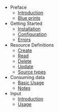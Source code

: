 - Preface
    - [Introduction]({url}/introduction)
    - [Blue prints]({url}/blueprints)
- Getting Started
    - [Installation]({url}/installation)
    - [Configuration]({url}/configuration)
    - [Errors]({url}/errors)
- Resource Definitions
    - [Create]({url}/create_definition)
    - [Read]({url}/rud_definition#get)
    - [Delete]({url}/rud_definition#delete)
    - [Update]({url}/rud_definition#patch)
    - [Source types]({url}/source_types)
- Consuming data
    - [Basic Usage]({url}/consuming_data)
    - [Notes]({url}/notes)
- Input
	- [Introduction]({url}/input)
	- [Usage]({url}/input_usage)
